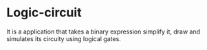 # Logic-circuit
It is a application that takes a binary expression simplify it, draw and simulates its circuity using logical gates.
